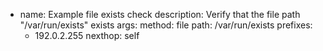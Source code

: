   - name: Example file exists check
    description: Verify that the file path "/var/run/exists" exists
    args:
      method: file
      path: /var/run/exists
    prefixes:
      - 192.0.2.255
    nexthop: self
